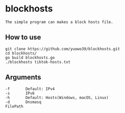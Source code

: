 # blockhosts
    The simple program can makes a block hosts file. 
## How to use
    git clone https://github.com/yuowo39/blockhosts.git
    cd blockhosts/
    go build blockhosts.go
    ./blockhosts tiktok-hosts.txt
## Arguments
    -f       Default: IPv4
    -s       IPv6
    -h       Default: Hosts(Windows, macOS, Linux)
    -d       Dnsmasq
    FilePath
